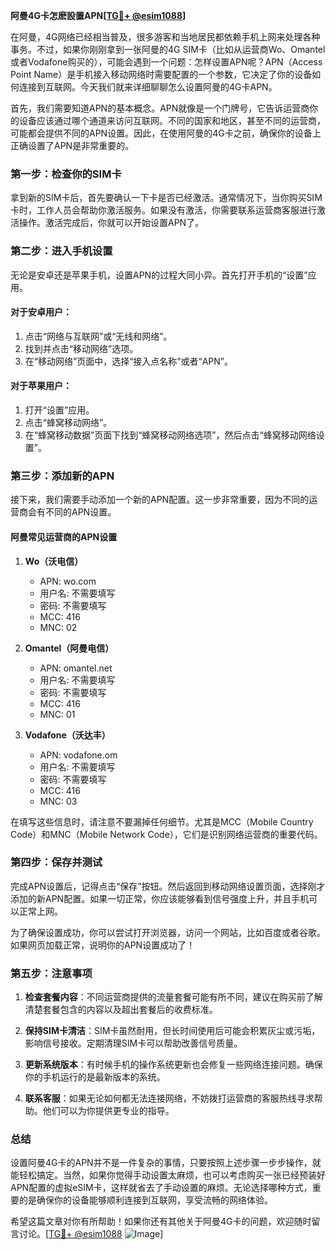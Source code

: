 **阿曼4G卡怎麽設置APN[[TG💪+ @esim1088](https://t.me/s/esim1088)]**

在阿曼，4G网络已经相当普及，很多游客和当地居民都依赖手机上网来处理各种事务。不过，如果你刚刚拿到一张阿曼的4G SIM卡（比如从运营商Wo、Omantel或者Vodafone购买的），可能会遇到一个问题：怎样设置APN呢？APN（Access Point Name）是手机接入移动网络时需要配置的一个参数，它决定了你的设备如何连接到互联网。今天我们就来详细聊聊怎么设置阿曼的4G卡APN。

首先，我们需要知道APN的基本概念。APN就像是一个门牌号，它告诉运营商你的设备应该通过哪个通道来访问互联网。不同的国家和地区，甚至不同的运营商，可能都会提供不同的APN设置。因此，在使用阿曼的4G卡之前，确保你的设备上正确设置了APN是非常重要的。

### **第一步：检查你的SIM卡**

拿到新的SIM卡后，首先要确认一下卡是否已经激活。通常情况下，当你购买SIM卡时，工作人员会帮助你激活服务。如果没有激活，你需要联系运营商客服进行激活操作。激活完成后，你就可以开始设置APN了。

### **第二步：进入手机设置**

无论是安卓还是苹果手机，设置APN的过程大同小异。首先打开手机的“设置”应用。

#### **对于安卓用户：**
1. 点击“网络与互联网”或“无线和网络”。
2. 找到并点击“移动网络”选项。
3. 在“移动网络”页面中，选择“接入点名称”或者“APN”。

#### **对于苹果用户：**
1. 打开“设置”应用。
2. 点击“蜂窝移动网络”。
3. 在“蜂窝移动数据”页面下找到“蜂窝移动网络选项”，然后点击“蜂窝移动网络设置”。

### **第三步：添加新的APN**

接下来，我们需要手动添加一个新的APN配置。这一步非常重要，因为不同的运营商会有不同的APN设置。

#### **阿曼常见运营商的APN设置**
1. **Wo（沃电信）**
   - APN: wo.com
   - 用户名: 不需要填写
   - 密码: 不需要填写
   - MCC: 416
   - MNC: 02

2. **Omantel（阿曼电信）**
   - APN: omantel.net
   - 用户名: 不需要填写
   - 密码: 不需要填写
   - MCC: 416
   - MNC: 01

3. **Vodafone（沃达丰）**
   - APN: vodafone.om
   - 用户名: 不需要填写
   - 密码: 不需要填写
   - MCC: 416
   - MNC: 03

在填写这些信息时，请注意不要漏掉任何细节。尤其是MCC（Mobile Country Code）和MNC（Mobile Network Code），它们是识别网络运营商的重要代码。

### **第四步：保存并测试**

完成APN设置后，记得点击“保存”按钮。然后返回到移动网络设置页面，选择刚才添加的新APN配置。如果一切正常，你应该能够看到信号强度上升，并且手机可以正常上网。

为了确保设置成功，你可以尝试打开浏览器，访问一个网站，比如百度或者谷歌。如果网页加载正常，说明你的APN设置成功了！

### **第五步：注意事项**

1. **检查套餐内容**：不同运营商提供的流量套餐可能有所不同，建议在购买前了解清楚套餐包含的内容以及超出套餐后的收费标准。
   
2. **保持SIM卡清洁**：SIM卡虽然耐用，但长时间使用后可能会积累灰尘或污垢，影响信号接收。定期清理SIM卡可以帮助改善信号质量。

3. **更新系统版本**：有时候手机的操作系统更新也会修复一些网络连接问题。确保你的手机运行的是最新版本的系统。

4. **联系客服**：如果无论如何都无法连接网络，不妨拨打运营商的客服热线寻求帮助。他们可以为你提供更专业的指导。

### **总结**

设置阿曼4G卡的APN并不是一件复杂的事情，只要按照上述步骤一步步操作，就能轻松搞定。当然，如果你觉得手动设置太麻烦，也可以考虑购买一张已经预装好APN配置的虚拟eSIM卡，这样就省去了手动设置的麻烦。无论选择哪种方式，重要的是确保你的设备能够顺利连接到互联网，享受流畅的网络体验。

希望这篇文章对你有所帮助！如果你还有其他关于阿曼4G卡的问题，欢迎随时留言讨论。[[TG💪+ @esim1088](https://t.me/s/esim1088) ![Image](https://i.postimg.cc/4NQfJmqS/Snipaste-2025-05-13-00-14-12.png)]